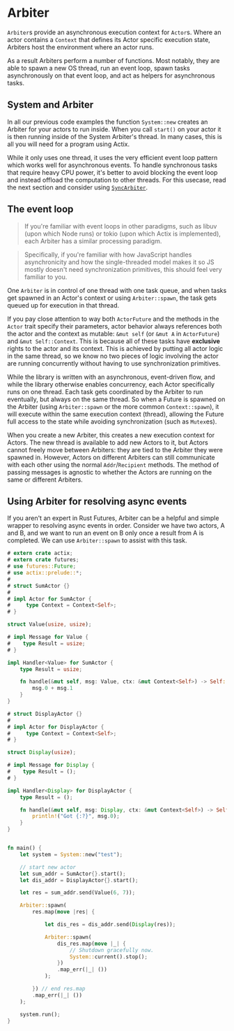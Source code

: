 # Arbiter

`Arbiter`s provide an asynchronous execution context for `Actor`s. Where an
actor contains a `Context` that defines its Actor specific execution state,
Arbiters host the environment where an actor runs.

As a result Arbiters perform a number of functions. Most notably, they are able
to spawn a new OS thread, run an event loop, spawn tasks asynchronously on that
event loop, and act as helpers for asynchronous tasks.

## System and Arbiter

In all our previous code examples the function `System::new` creates an Arbiter
for your actors to run inside. When you call `start()` on your actor it is then
running inside of the System Arbiter's thread. In many cases, this is all you
will need for a program using Actix.

While it only uses one thread, it uses the very efficient event loop pattern
which works well for asynchronous events. To handle synchronous tasks that
require heavy CPU power, it's better to avoid blocking the event loop and
instead offload the computation to other threads. For this usecase, read the
next section and consider using [`SyncArbiter`](./sec-6-sync-arbiter.md).

## The event loop

> If you're familiar with event loops in other paradigms, such as libuv (upon
> which Node runs) or tokio (upon which Actix is implemented), each Arbiter has
> a similar processing paradigm.

> Specifically, if you're familiar with how JavaScript handles asynchronicity
> and how the single-threaded model makes it so JS mostly doesn't need
> synchronization primitives, this should feel very familiar to you.

One `Arbiter` is in control of one thread with one task queue, and when tasks
get spawned in an Actor's context or using `Arbiter::spawn`, the task gets
queued up for execution in that thread.

If you pay close attention to way both `ActorFuture` and the methods in the
`Actor` trait specify their parameters, actor behavior always references both
the actor and the context as mutable: `&mut self` (or `&mut A` in `ActorFuture`)
and `&mut Self::Context`. This is because all of these tasks have **exclusive**
rights to the actor and its context. This is achieved by putting all actor logic
in the same thread, so we know no two pieces of logic involving the actor are
running concurrently without having to use synchronization primitives.

While the library is written with an asynchronous, event-driven flow, and while
the library otherwise enables concurrency, each Actor specifically runs on one
thread. Each task gets coordinated by the Arbiter to run eventually, but always
on the same thread. So when a Future is spawned on the Arbiter (using
`Arbiter::spawn` or the more common `Context::spawn`), it will execute within
the same execution context (thread), allowing the Future full access to the
state while avoiding synchronization (such as `Mutex`es).

When you create a new Arbiter, this creates a new execution context for Actors.
The new thread is available to add new Actors to it, but Actors cannot freely
move between Arbiters: they are tied to the Arbiter they were spawned in.
However, Actors on different Arbiters can still communicate with each other
using the normal `Addr`/`Recipient` methods. The method of passing messages is
agnostic to whether the Actors are running on the same or different Arbiters.

## Using Arbiter for resolving async events

If you aren't an expert in Rust Futures, Arbiter can be a helpful and simple
wrapper to resolving async events in order. Consider we have two actors, A and
B, and we want to run an event on B only once a result from A is completed. We
can use `Arbiter::spawn` to assist with this task.

```rust
# extern crate actix;
# extern crate futures;
# use futures::Future;
# use actix::prelude::*;
# 
# struct SumActor {}
# 
# impl Actor for SumActor {
#     type Context = Context<Self>;
# }

struct Value(usize, usize);

# impl Message for Value {
#    type Result = usize;
# }

impl Handler<Value> for SumActor {
    type Result = usize;

    fn handle(&mut self, msg: Value, ctx: &mut Context<Self>) -> Self::Result {
        msg.0 + msg.1
    }
}

# struct DisplayActor {}
# 
# impl Actor for DisplayActor {
#     type Context = Context<Self>;
# }

struct Display(usize);

# impl Message for Display {
#    type Result = ();
# }

impl Handler<Display> for DisplayActor {
    type Result = ();

    fn handle(&mut self, msg: Display, ctx: &mut Context<Self>) -> Self::Result {
        println!("Got {:?}", msg.0);
    }
}


fn main() {
    let system = System::new("test");

    // start new actor
    let sum_addr = SumActor{}.start();
    let dis_addr = DisplayActor{}.start();

    let res = sum_addr.send(Value(6, 7));

    Arbiter::spawn(
        res.map(move |res| {

            let dis_res = dis_addr.send(Display(res));

            Arbiter::spawn(
                dis_res.map(move |_| {
                    // Shutdown gracefully now.
                    System::current().stop();
                })
                .map_err(|_| ())
            );

        }) // end res.map
        .map_err(|_| ())
    );

    system.run();
}

```

